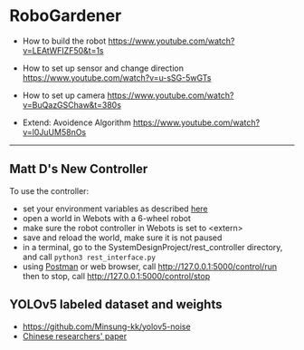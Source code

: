 # RoboGardener

- How to build the robot
https://www.youtube.com/watch?v=LEAtWFIZF50&t=1s

- How to set up sensor and change direction
https://www.youtube.com/watch?v=u-sSG-5wGTs

- How to set up camera
https://www.youtube.com/watch?v=BuQazGSChaw&t=380s

- Extend: Avoidence Algorithm
https://www.youtube.com/watch?v=l0JuUM58nOs

***

## Matt D's New Controller
To use the controller:
  - set your environment variables as described [here](https://cyberbotics.com/doc/guide/running-extern-robot-controllers?tab-language=python#environment-variables)
  - open a world in Webots with a 6-wheel robot
  - make sure the robot controller in Webots is set to \<extern\>
  - save and reload the world, make sure it is not paused
  - in a terminal, go to the SystemDesignProject/rest_controller directory, and call `python3 rest_interface.py`
  - using [Postman](https://www.postman.com/downloads/) or web browser, call http://127.0.0.1:5000/control/run then to stop, call http://127.0.0.1:5000/control/stop

## YOLOv5 labeled dataset and weights
- https://github.com/Minsung-kk/yolov5-noise
- [Chinese researchers' paper](https://www.mdpi.com/1424-8220/20/16/4430/htm)
